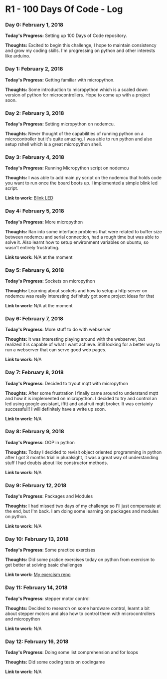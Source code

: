 # R1 - 100 Days Of Code - Log

<!--
### Day 0: February 30, 2016 

**Today's Progress**: 

**Thoughts:** 

**Link to work:** 
-->
### Day 0: February 1, 2018 

**Today's Progress:** Setting up 100 Days of Code repository.

**Thoughts:** Excited to begin this challenge, I hope to maintain consistency and grow my coding skills. I'm progressing on python and other interests like arduino.

### Day 1: February 2, 2018 
**Today's Progress:** Getting familiar with micropython.

**Thoughts:** Some introduction to micropython which is a scaled down version of python for microcontrollers. Hope to come up with a project soon.

### Day 2: February 3, 2018 
**Today's Progress:** Setting micropython on nodemcu.

**Thoughts**: Never thought of the capabilities of running python on a microcontroller but it's quite amazing. I was able to run python and also setup rshell which is a great micropython shell.

### Day 3: February 4, 2018 
**Today's Progress:** Running Micropython script on nodemcu 

**Thoughts:** I was able to add main.py script on the nodemcu that holds code you want to run once the board boots up. I implemented a simple blink led script.

**Link to work:** [Blink LED](https://github.com/ikuamike/Blinking_LED_with_Micropython)

### Day 4: February 5, 2018
**Today's Progress:** More micropython

**Thoughts:** Ran into some interface problems that were related to buffer size between nodemcu and serial connection, had a rough time but was able to solve it. Also learnt how to setup environment variables on ubuntu, so wasn't entirely frustrating.

**Link to work:** N/A at the moment

### Day 5: February 6, 2018
**Today's Progress:** Sockets on micropython 

**Thoughts:** Learning about sockets and how to setup a http server on nodemcu was really interesting definitely got some project ideas for that

**Link to work:** N/A at the moment

### Day 6: February 7, 2018
**Today's Progress**: More stuff to do with webserver

**Thoughts:** It was interesting playing around with the webserver, but realized it is capable of what I want achieve. Still looking for a better way to run a webserver that can serve good web pages.

**Link to work:** N/A 

### Day 7: February 8, 2018

**Today's Progress**: Decided to tryout mqtt with micropython

**Thoughts:** After some frustration I finally came around to understand mqtt and how it is implemented on micropython. I decided to try and control an led using google assistant, ifttt and adafruit mqtt broker. It was certainly successful!! I will definitely have a write up soon.

**Link to work:** N/A

### Day 8: February 9, 2018 

**Today's Progress**: OOP in python

**Thoughts:** Today I decided to revisit object oriented programming in python after I got 3 months trial in pluralsight, it was a great way of understanding stuff I had doubts about like constructor methods.

**Link to work:** N/A

### Day 9: February 12, 2018

**Today's Progress**: Packages and Modules

**Thoughts:** I had missed two days of my challenge so I'll just compensate at the end, but I'm back. I am doing some learning on packages and modules on python.

**Link to work:** N/A

### Day 10: February 13, 2018 

**Today's Progress**: Some practice exercises

**Thoughts:** Did some pratice exercises today on python from exercism to get better at solving basic challenges

**Link to work:** [My exercism repo](https://github.com/ikuamike/exercism_python)

### Day 11: February 14, 2018 

**Today's Progress**: stepper motor control

**Thoughts:** Decided to research on some hardware control, learnt a bit about stepper motors and also how to control them 
with microcontrollers and micropython

**Link to work:** N/A

### Day 12: February 16, 2018 

**Today's Progress**: Doing some list comprehension and for loops

**Thoughts:** Did some coding tests on codingame

**Link to work:** N/A